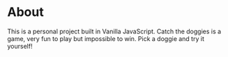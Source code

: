 # About
This is a personal project built in Vanilla JavaScript. Catch the doggies is a game, very fun to play but impossible to win. Pick a doggie and try it yourself!
